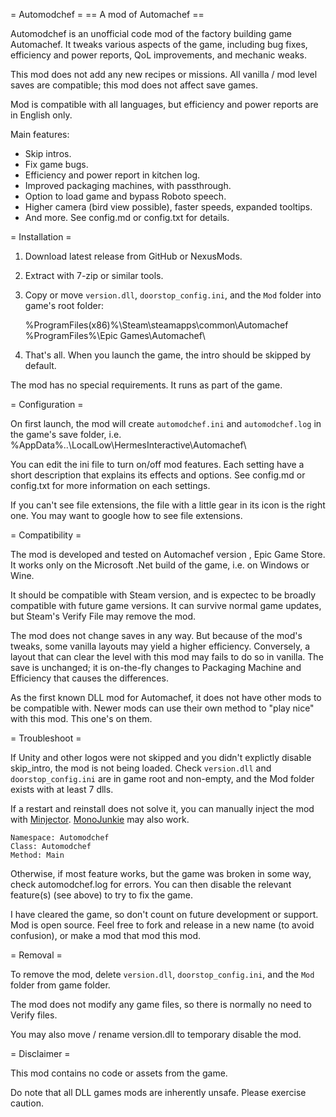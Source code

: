 = ﻿Automodchef =
== A mod of Automachef ==

Automodchef is an unofficial code mod of the factory building game Automachef.
It tweaks various aspects of the game, including bug fixes, efficiency and power reports, QoL improvements, and mechanic weaks.

This mod does not add any new recipes or missions.
All vanilla / mod level saves are compatible; this mod does not affect save games.

Mod is compatible with all languages, but efficiency and power reports are in English only.

Main features:

* Skip intros.
* Fix game bugs.
* Efficiency and power report in kitchen log.
* Improved packaging machines, with passthrough.
* Option to load game and bypass Roboto speech.
* Higher camera (bird view possible), faster speeds, expanded tooltips.
* And more.  See config.md or config.txt for details.


= Installation =

1. Download latest release from GitHub or NexusMods.

2. Extract with 7-zip or similar tools.

3. Copy or move `version.dll`, `doorstop_config.ini`, and the `Mod` folder into game's root folder:

    %ProgramFiles(x86)%\Steam\steamapps\common\Automachef\
    %ProgramFiles%\Epic Games\Automachef\

4. That's all. When you launch the game, the intro should be skipped by default.

The mod has no special requirements.  It runs as part of the game.


= Configuration =

On first launch, the mod will create `automodchef.ini` and `automodchef.log` in the game's save folder,
i.e. %AppData%\..\LocalLow\HermesInteractive\Automachef\

You can edit the ini file to turn on/off mod features.
Each setting have a short description that explains its effects and options.
See config.md or config.txt for more information on each settings.

If you can't see file extensions, the file with a little gear in its icon is the right one.
You may want to google how to see file extensions.


= Compatibility =

The mod is developed and tested on Automachef version , Epic Game Store.
It works only on the Microsoft .Net build of the game, i.e. on Windows or Wine.

It should be compatible with Steam version, and is expectec to be broadly compatible with future game versions.
It can survive normal game updates, but Steam's Verify File may remove the mod.

The mod does not change saves in any way.
But because of the mod's tweaks, some vanilla layouts may yield a higher efficiency.
Conversely, a layout that can clear the level with this mod may fails to do so in vanilla.
The save is unchanged; it is on-the-fly changes to Packaging Machine and Efficiency that causes the differences.

As the first known DLL mod for Automachef, it does not have other mods to be compatible with.
Newer mods can use their own method to "play nice" with this mod.  This one's on them.


= Troubleshoot =

If Unity and other logos were not skipped and you didn't explictly disable skip_intro,
the mod is not being loaded.  Check `version.dll` and `doorstop_config.ini` are in game root and non-empty,
and the Mod folder exists with at least 7 dlls.

If a restart and reinstall does not solve it, you can manually inject the mod with
[Minjector](https://github.com/EquiFox/MInjector).
[MonoJunkie](https://github.com/wledfor2/MonoJunkie) may also work.

    Namespace: Automodchef
    Class: Automodchef
    Method: Main

Otherwise, if most feature works, but the game was broken in some way, check automodchef.log for errors.
You can then disable the relevant feature(s) (see above) to try to fix the game.

I have cleared the game, so don't count on future development or support.
Mod is open source.  Feel free to fork and release in a new name (to avoid confusion), or make a mod that mod this mod.


= Removal =

To remove the mod, delete `version.dll`, `doorstop_config.ini`, and the `Mod` folder from game folder.

The mod does not modify any game files, so there is normally no need to Verify files.

You may also move / rename version.dll to temporary disable the mod.


= Disclaimer =

This mod contains no code or assets from the game.

Do note that all DLL games mods are inherently unsafe.  Please exercise caution.